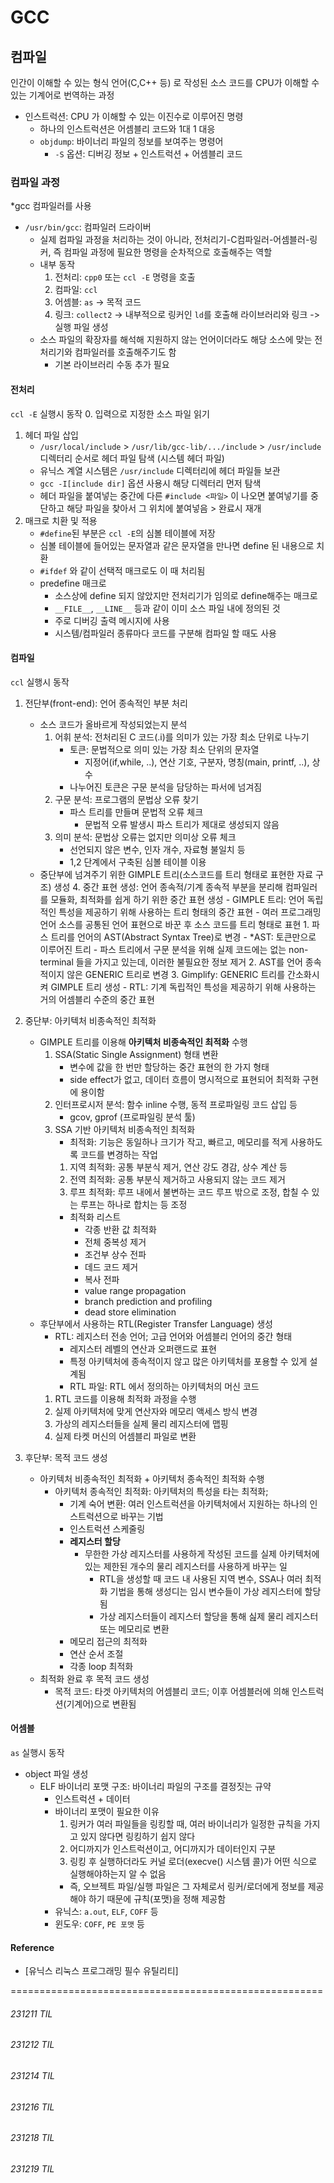 # GCC

## 컴파일
인간이 이해할 수 있는 형식 언어(C,C++ 등) 로 작성된 소스 코드를 CPU가 이해할 수 있는 기계어로 번역하는 과정
- 인스트럭션: CPU 가 이해할 수 있는 이진수로 이루어진 명령
    - 하나의 인스트럭션은 어셈블리 코드와 1대 1 대응
    - `objdump`: 바이너리 파일의 정보를 보여주는 명령어
        - `-S` 옵션: 디버깅 정보 + 인스트럭션 + 어셈블리 코드

### 컴파일 과정
*gcc 컴파일러를 사용
- `/usr/bin/gcc`: 컴파일러 드라이버
    - 실제 컴파일 과정을 처리하는 것이 아니라, 전처리기-C컴파일러-어셈블러-링커, 즉 컴파일 과정에 필요한 명령을 순차적으로 호출해주는 역할
    - 내부 동작
        1. 전처리: `cpp0` 또는 `ccl -E` 명령을 호출
        2. 컴파일: `ccl`
        3. 어셈블: `as` -> 목적 코드
        4. 링크: `collect2` -> 내부적으로 링커인 `ld`를 호출해 라이브러리와 링크 -> 실행 파일 생성
    - 소스 파일의 확장자를 해석해 지원하지 않는 언어이더라도 해당 소스에 맞는 전처리기와 컴파일러를 호출해주기도 함
        - 기본 라이브러리 수동 추가 필요

#### 전처리
`ccl -E` 실행시 동작
0. 입력으로 지정한 소스 파일 읽기
1. 헤더 파일 삽입
    - `/usr/local/include` > `/usr/lib/gcc-lib/.../include` > `/usr/include` 디렉터리 순서로 헤더 파일 탐색 (시스템 헤더 파일)
    - 유닉스 계열 시스템은 `/usr/include` 디렉터리에 헤더 파일들 보관
    - `gcc -I[include dir]` 옵션 사용시 해당 디렉터리 먼저 탐색
    - 헤더 파일을 붙여넣는 중간에 다른 `#include <파일>` 이 나오면 붙여넣기를 중단하고 해당 파일을 찾아서 그 위치에 붙여넣음 > 완료시 재개 
2. 매크로 치환 및 적용
    - `#define`된 부분은 `ccl -E`의 심볼 테이블에 저장
    - 심볼 테이블에 들어있는 문자열과 같은 문자열을 만나면 define 된 내용으로 치환
    - `#ifdef` 와 같이 선택적 매크로도 이 때 처리됨
    - predefine 매크로
        - 소스상에 define 되지 않았지만 전처리기가 임의로 define해주는 매크로
        - `__FILE__`, `__LINE__` 등과 같이 이미 소스 파일 내에 정의된 것
        - 주로 디버깅 출력 메시지에 사용
        - 시스템/컴파일러 종류마다 코드를 구분해 컴파일 할 때도 사용

#### 컴파일
`ccl` 실행시 동작
1. 전단부(front-end): 언어 종속적인 부분 처리
    - 소스 코드가 올바르게 작성되었는지 분석
        1. 어휘 분석: 전처리된 C 코드(.i)를 의미가 있는 가장 최소 단위로 나누기
            - 토큰: 문법적으로 의미 있는 가장 최소 단위의 문자열
                - 지정어(if,while, ..), 연산 기호, 구분자, 명칭(main, printf, ..), 상수
            - 나누어진 토큰은 구문 분석을 담당하는 파서에 넘겨짐
        2. 구문 분석: 프로그램의 문법상 오류 찾기
            - 파스 트리를 만들며 문법적 오류 체크
                - 문법적 오류 발생시 파스 트리가 제대로 생성되지 않음
        3. 의미 분석: 문법상 오류는 없지만 의미상 오류 체크
            - 선언되지 않은 변수, 인자 개수, 자료형 불일치 등
            - 1,2 단계에서 구축된 심볼 테이블 이용
    - 중단부에 넘겨주기 위한 GIMPLE 트리(소스코드를 트리 형태로 표현한 자료 구조) 생성
        4. 중간 표현 생성: 언어 종속적/기계 종속적 부분을 분리해 컴파일러를 모듈화, 최적화를 쉽게 하기 위한 중간 표현 생성
            - GIMPLE 트리: 언어 독립적인 특성을 제공하기 위해 사용하는 트리 형태의 중간 표현
                - 여러 프로그래밍 언어 소스를 공통된 언어 표현으로 바꾼 후 소스 코드를 트리 형태로 표현
                    1. 파스 트리를 언어의 AST(Abstract Syntax Tree)로 변경
                        - *AST: 토큰만으로 이루어진 트리
                        - 파스 트리에서 구문 분석을 위해 실제 코드에는 없는 non-terminal 들을 가지고 있는데, 이러한 불필요한 정보 제거
                    2. AST를 언어 종속적이지 않은 GENERIC 트리로 변경
                    3. Gimplify: GENERIC 트리를 간소화시켜 GIMPLE 트리 생성
            - RTL: 기계 독립적인 특성을 제공하기 위해 사용하는 거의 어셈블리 수준의 중간 표현
2. 중단부: 아키텍처 비종속적인 최적화
    - GIMPLE 트리를 이용해 **아키텍처 비종속적인 최적화** 수행
        1. SSA(Static Single Assignment) 형태 변환
            - 변수에 값을 한 번만 할당하는 중간 표현의 한 가지 형태
            - side effect가 없고, 데이터 흐름이 명시적으로 표현되어 최적화 구현에 용이함
        2. 인터프로시저 분석: 함수 inline 수행, 동적 프로파일링 코드 삽입 등
            * gcov, gprof (프로파일링 분석 툴)
        3. SSA 기반 아키텍처 비종속적인 최적화
            - 최적화: 기능은 동일하나 크기가 작고, 빠르고, 메모리를 적게 사용하도록 코드를 변경하는 작업
            1. 지역 최적화: 공통 부분식 제거, 연산 강도 경감, 상수 계산 등
            2. 전역 최적화: 공통 부분식 제거하고 사용되지 않는 코드 제거
            3. 루프 최적화: 루프 내에서 불변하는 코드 루프 밖으로 조정, 합칠 수 있는 루프는 하나로 합치는 등 조정
            - 최적화 리스트
                - 각종 반환 값 최적화
                - 전체 중복성 제거
                - 조건부 상수 전파
                - 데드 코드 제거
                - 복사 전파
                - value range propagation
                - branch prediction and profiling
                - dead store elimination
    - 후단부에서 사용하는 RTL(Register Transfer Language) 생성
        - RTL: 레지스터 전송 언어; 고급 언어와 어셈블리 언어의 중간 형태
            - 레지스터 레벨의 연산과 오퍼랜드로 표현
            - 특정 아키텍처에 종속적이지 않고 많은 아키텍처를 포용할 수 있게 설계됨
            - RTL 파일: RTL 에서 정의하는 아키텍처의 머신 코드
        1. RTL 코드를 이용해 최적화 과정을 수행
        2. 실제 아키텍처에 맞게 연산자와 메모리 액세스 방식 변경
        3. 가상의 레지스터들을 실제 물리 레지스터에 맵핑
        4. 실제 타켓 머신의 어셈블리 파일로 변환
        
3. 후단부: 목적 코드 생성
    - 아키텍처 비종속적인 최적화 + 아키텍처 종속적인 최적화 수행
        - 아키텍처 종속적인 최적화: 아키텍처의 특성을 타는 최적화;
            - 기계 숙어 변환: 여러 인스트럭션을 아키텍처에서 지원하는 하나의 인스트럭션으로 바꾸는 기법
            - 인스트럭션 스케줄링
            - **레지스터 할당**
                - 무한한 가상 레지스터를 사용하게 작성된 코드를 실제 아키텍처에 있는 제한된 개수의 물리 레지스터를 사용하게 바꾸는 일
                    - RTL을 생성할 때 코드 내 사용된 지역 변수, SSA나 여러 최적화 기법을 통해 생성디는 임시 변수들이 가상 레지스터에 할당됨
                    - 가상 레지스터들이 레지스터 할당을 통해 싪제 물리 레지스터 또는 메모리로 변환
            - 메모리 접근의 최적화
            - 연산 순서 조절
            - 각종 loop 최적화
    - 최적화 완료 후 목적 코드 생성
        - 목적 코드: 타겟 아키텍처의 어셈블리 코드; 이후 어셈블러에 의해 인스트럭션(기계어)으로 변환됨

#### 어셈블
`as` 실행시 동작
- object 파일 생성
    - ELF 바이너리 포맷 구조: 바이너리 파일의 구조를 결정짓는 규약
        - 인스트럭션 + 데이터
        - 바이너리 포맷이 필요한 이유
            1. 링커가 여러 파일들을 링킹할 때, 여러 바이너리가 일정한 규칙을 가지고 있지 않다면 링킹하기 쉽지 않다
            2. 어디까지가 인스트럭션이고, 어디까지가 데이터인지 구분
            3. 링킹 후 실행하더라도 커널 로더(execve() 시스템 콜)가 어떤 식으로 실행해야하는지 알 수 없음
            - 즉, 오브젝트 파일/실행 파일은 그 자체로서 링커/로더에게 정보를 제공해야 하기 때문에 규칙(포맷)을 정해 제공함
        - 유닉스: `a.out`, `ELF`, `COFF` 등
        - 윈도우: `COFF`, `PE 포맷` 등



#### Reference
- [유닉스 리눅스 프로그래밍 필수 유틸리티]

======================================================
###### 231211 TIL
###### 231212 TIL
###### 231214 TIL
###### 231216 TIL
###### 231218 TIL
###### 231219 TIL